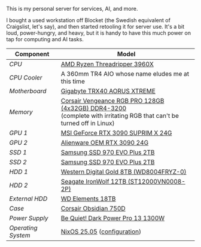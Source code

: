 This is my personal server for services, AI, and more.

I bought a used workstation off Blocket (the Swedish equivalent of Craigslist, let's say), and then started retooling it for server use. It's a bit loud, power-hungry, and heavy, but it is handy to have this much power on tap for computing and AI tasks.

| **Component**      | **Model**                                                                                                                                                                                                                                                                            |
| ------------------ | ------------------------------------------------------------------------------------------------------------------------------------------------------------------------------------------------------------------------------------------------------------------------------------ |
| _CPU_              | [AMD Ryzen Threadripper 3960X]()                                                                                                                                                                                                                                                     |
| _CPU Cooler_       | A 360mm TR4 AIO whose name eludes me at this time                                                                                                                                                                                                                                    |
| _Motherboard_      | [Gigabyte TRX40 AORUS XTREME](https://www.gigabyte.com/Motherboard/TRX40-AORUS-XTREME-rev-10)                                                                                                                                                                                        |
| _Memory_           | [Corsair Vengeance RGB PRO 128GB (4x32GB) DDR4-3200](https://www.corsair.com/us/en/p/memory/cmw128gx4m4e3200c16/vengeancea-rgb-pro-128gb-4-x-32gb-ddr4-dram-3200mhz-c16-memory-kit-a-black-cmw128gx4m4e3200c16)<br/>(complete with irritating RGB that can't be turned off in Linux) |
| _GPU 1_            | [MSI GeForce RTX 3090 SUPRIM X 24G](https://www.msi.com/Graphics-Card/GeForce-RTX-3090-SUPRIM-X-24G)                                                                                                                                                                                 |
| _GPU 2_            | [Alienware OEM RTX 3090 24G](https://www.techpowerup.com/gpu-specs/alienware-rtx-3090-oem.b8257)                                                                                                                                                                                     |
| _SSD 1_            | [Samsung SSD 970 EVO Plus 2TB](https://www.samsung.com/us/business/computing/memory-storage/solid-state-drives/970-evo-plus-2tb-mz-v7s2t0b-am/)                                                                                                                                      |
| _SSD 2_            | [Samsung SSD 970 EVO Plus 2TB](https://www.samsung.com/us/business/computing/memory-storage/solid-state-drives/970-evo-plus-2tb-mz-v7s2t0b-am/)                                                                                                                                      |
| _HDD 1_            | [Western Digital Gold 8TB (WD8004FRYZ-0)](https://www.westerndigital.com/en-ie/products/outlet/internal-drives/wd-gold-sata-hdd?sku=WD8004FRYZ)                                                                                                                                      |
| _HDD 2_            | [Seagate IronWolf 12TB (ST12000VN0008-2P)](https://www.bhphotovideo.com/c/product/1634056-REG/seagate_st12000vn0008_12tb_ironwolf_3_5_internal.html)                                                                                                                                 |
| _External HDD_     | [WD Elements 18TB](https://www.westerndigital.com/products/external-drives/wd-elements-desktop-usb-3-0-hdd?sku=WDBWLG0180HBK-NESN)                                                                                                                                                   |
| _Case_             | [Corsair Obsidian 750D](https://www.corsair.com/us/en/p/pc-cases/cc-9011035-ww/obsidian-series-750d-full-tower-atx-case-cc-9011035-ww)                                                                                                                                               |
| _Power Supply_     | [Be Quiet! Dark Power Pro 13 1300W](https://www.bequiet.com/en/powersupply/4394)                                                                                                                                                                                                     |
| _Operating System_ | [NixOS 25.05](https://nixos.org/download/) ([configuration](https://github.com/philpax/nixos-configuration))                                                                                                                                                                         |
